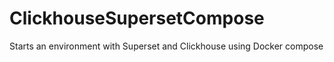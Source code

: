 # ClickhouseSupersetCompose
Starts an environment with Superset and Clickhouse using Docker compose
